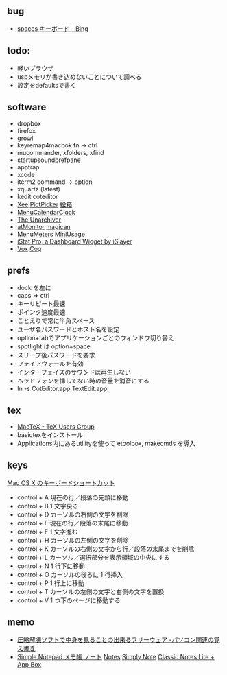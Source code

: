 ## bug

* [spaces キーボード - Bing](http://www.bing.com/search?q=spaces%20%E3%82%AD%E3%83%BC%E3%83%9C%E3%83%BC%E3%83%89)

## todo:

* 軽いブラウザ
* usbメモリが書き込めないことについて調べる
* 設定をdefaultsで書く

## software

* dropbox
* firefox
* growl
* keyremap4macbok fn -> ctrl
* mucommander, xfolders, xfind
* startupsoundprefpane
* apptrap
* xcode
* iterm2 command -> option
* xquartz (latest)
* kedit coteditor
* [Xee](http://wakaba.c3.cx/s/apps/xee.html)
[PictPicker](http://www.geocities.jp/kwhr0/)
[絵箱](http://nekobooks.com/tools/ebako/)
* [MenuCalendarClock](http://www.objectpark.net/mcc.html)
* [The Unarchiver](http://wakaba.c3.cx/s/apps/unarchiver.html)
* [atMonitor](http://www.atpurpose.com/atMonitor/) [magican](http://www.magicansoft.com/help/magican-monitor.html)
* [MenuMeters](http://www.ragingmenace.com/software/menumeters/index.html) [MiniUsage](http://nsek.net/SYW/software/japanese/miniusage/index.html)
* [iStat Pro, a Dashboard Widget by iSlayer](http://www.islayer.com/apps/istatpro/)
* [Vox](http://voxapp.didgeroo.com/index.html) [Cog](http://cogx.org/)

## prefs

* dock を左に
* caps => ctrl
* キーリピート最速
* ポインタ速度最速
* ことえりで常に半角スペース
* ユーザ名パスワードとホスト名を設定
* option+tabでアプリケーションごとのウィンドウ切り替え
* spotlight は option+space
* スリープ後パスワードを要求
* ファイアウォールを有効
* インターフェイスのサウンドは再生しない
* ヘッドフォンを挿してない時の音量を消音にする
* ln -s CotEditor.app TextEdit.app

## tex

* [MacTeX - TeX Users Group](http://www.tug.org/mactex/)
* basictexをインストール
* Applications内にあるutilityを使って etoolbox, makecmds を導入

## keys

[Mac OS X のキーボードショートカット](http://support.apple.com/kb/HT1343?viewlocale=ja_JP&locale=ja_JP)

* control + A 現在の行／段落の先頭に移動
* control + B 1 文字戻る
* control + D カーソルの右側の文字を削除
* control + E 現在の行／段落の末尾に移動
* control + F 1 文字進む
* control + H カーソルの左側の文字を削除
* control + K カーソルの右側の文字から行／段落の末尾までを削除
* control + L カーソル／選択部分を表示領域の中央にする
* control + N 1 行下に移動
* control + O カーソルの後ろに 1 行挿入
* control + P 1 行上に移動
* control + T カーソルの左側の文字と右側の文字を置換
* control + V 1 つ下のページに移動する

## memo

* [圧縮解凍ソフトで中身を見ることの出来るフリーウェア -パソコン関連の覚え書き](http://oldmacuser.blog75.fc2.com/blog-entry-68.html)
* [Simple Notepad メモ帳 ノート](https://play.google.com/store/apps/details?id=org.mightyfrog.android.simplenotepad&feature=search_result)
[Notes](https://play.google.com/store/apps/details?id=nl.jacobras.notes&feature=search_result)
[Simply Note](https://play.google.com/store/apps/details?id=it.sephiroth.inotes&feature=search_result)
[Classic Notes Lite + App Box](https://play.google.com/store/apps/details?id=com.flufflydelusions.app.enotesclassiclite&feature=related_apps)
